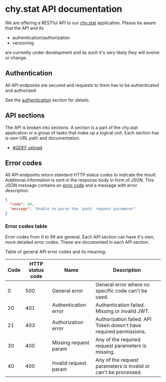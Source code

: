 # chy.stat API documentation

We are offering a RESTful API to our [chy.stat](https://www.chystat.com) application. Please be aware that the API and its

- authentication/authorization
- versioning

are currently under development and as such it's very likely they will evolve or change.

## Authentication
All API endpoints are secured and requests to them has to be authenticated and authorized.

See the [authentication](Authentication.md) section for details.

## API sections

The API is broken into sections. A section is a part of the chy.stat application or a group of tasks that make up a logical unit.
Each section has is own URL path and documentation.
 
- [AQDEF upload](UploadAPI.md)

## Error codes

All API endpoints return standard HTTP status codes to indicate the result.
Additional information is sent in the response body in form of JSON. 
This JSON message contains an [error code](#error-codes-table) and a message with error description.

```json
{
  "code": 40,
  "message": "Unable to parse the 'path' request parameter"
}
```

### Error codes table

Error codes from 0 to 99 are general. 
Each API section can have it's own, more detailed error codes. 
These are documented in each API section.

Table of general API error codes and its meaning:

Code  | HTTP status code  | Name                      | Description
----- | ----------------- | ------------------------- | --------------------------------------------------------------
0     | 500               | General error             | General error where no specific code can't be used.
20    | 401               | Authentication error      | Authentication failed. Missing or invalid JWT.
21    | 403               | Authorization error       | Authorization failed. API Token doesn't have required permissions.
30    | 400               | Missing request param     | Any of the required request parameters is missing.
40    | 400               | Invalid request param     | Any of the request parameters is invalid or can't be processed.
